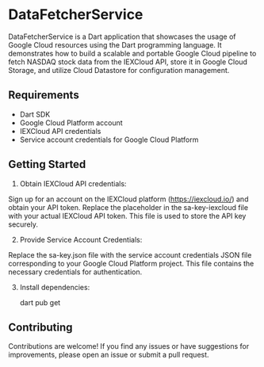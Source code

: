 # DataFetcherService

DataFetcherService is a Dart application that showcases the usage of Google Cloud resources using the Dart programming language. It demonstrates how to build a scalable and portable Google Cloud pipeline to fetch NASDAQ stock data from the IEXCloud API, store it in Google Cloud Storage, and utilize Cloud Datastore for configuration management.

## Requirements

- Dart SDK
- Google Cloud Platform account
- IEXCloud API credentials
- Service account credentials for Google Cloud Platform

## Getting Started

1. Obtain IEXCloud API credentials:

Sign up for an account on the IEXCloud platform (https://iexcloud.io/) and obtain your API token.
Replace the placeholder in the sa-key-iexcloud file with your actual IEXCloud API token. This file is used to store the API key securely.

2. Provide Service Account Credentials:

Replace the sa-key.json file with the service account credentials JSON file corresponding to your Google Cloud Platform project. This file contains the necessary credentials for authentication.

3. Install dependencies:

    dart pub get

## Contributing

Contributions are welcome! If you find any issues or have suggestions for improvements, please open an issue or submit a pull request.